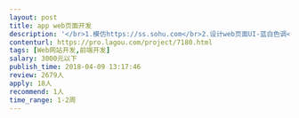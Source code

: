 ```yaml
---                
layout: post       
title: app web页面开发           
description: '</br>1.模仿https://ss.sohu.com</br>2.设计web页面UI-蓝白色调</br>3.完成前端代码使用H5与JS</br>4.要求页面是手机响应页面可以按屏幕大小缩放</br>'     
contenturl: https://pro.lagou.com/project/7180.html      
tags: [Web网站开发,前端开发]            
salary: 3000元以下          
publish_time: 2018-04-09 13:17:46         
review: 2679人                   
apply: 18人                   
recommend: 1人                   
time_range: 1-2周              
---                 
```

